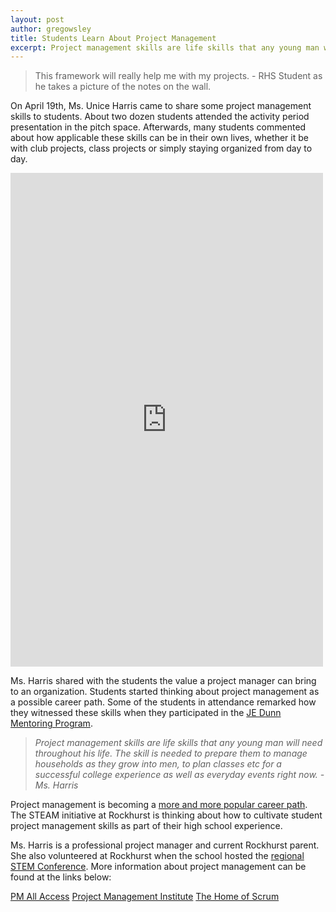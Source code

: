 ```yaml
---
layout: post
author: gregowsley
title: Students Learn About Project Management
excerpt: Project management skills are life skills that any young man will need throughout his life.
---
```


<blockquote>This framework will really help me with my projects. - RHS Student as he takes a picture of the notes on the wall.</blockquote>

On April 19th, Ms. Unice Harris came to share some project management skills to students. About two dozen students attended the activity period presentation in the pitch space. Afterwards, many students commented about how applicable these skills can be in their own lives, whether it be with club projects, class projects or simply staying organized from day to day.

<iframe src="https://www.facebook.com/plugins/post.php?href=https%3A%2F%2Fwww.facebook.com%2FRockhurstHigh%2Fposts%2F1726069037453110&width=500" width="500" height="790" style="border:none;overflow:hidden" scrolling="no" frameborder="0" allowTransparency="true" allow="encrypted-media"></iframe>

Ms. Harris shared with the students the value a project manager can bring to an organization. Students started thinking about project management as a possible career path. Some of the students in attendance remarked how they witnessed these skills when they participated in the [JE Dunn Mentoring Program](https://www.rockhursths.edu/pages/news/news---je-dunn-mentorship). 

<blockquote><i>Project management skills are life skills that any young man will need throughout his life.  The skill is needed to prepare them to manage households as they grow into men, to plan classes etc for a successful college experience as well as everyday events right now. - Ms. Harris</i></blockquote>

Project management is becoming a [more and more popular career path](https://www.pmi.org/-/media/pmi/documents/public/pdf/business-solutions/project-management-skills-gap-report.pdf). The STEAM initiative at Rockhurst is thinking about how to cultivate student project management skills as part of their high school experience. 

Ms. Harris is a professional project manager and current Rockhurst parent. She also volunteered at Rockhurst when the school hosted the [regional STEM Conference](http://steam.rockhursths.edu/2018/03/15/AdvancED-STEM-Conference.html).
More information about project management can be found at the links below:

[PM All Access](www.pmallaccess.net)
[Project Management Institute](www.pmi.org)
[The Home of Scrum](www.scrum.org)
